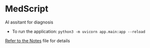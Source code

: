 # MedScript
AI assitant for diagnosis


- To run the application:
`python3 -m uvicorn app.main:app --reload`

[Refer to the Notes](./Notes.md) file for details
